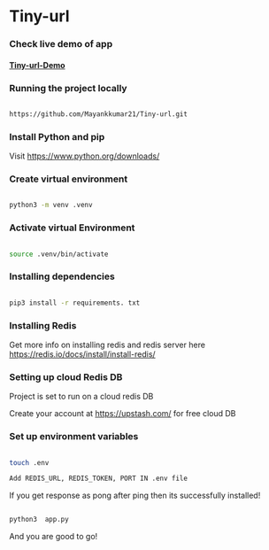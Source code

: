 # Tiny-url

### Check live demo of app
#### [Tiny-url-Demo](https://bitely.vercel.app)

### Running the project locally

  

```bash

https://github.com/Mayankkumar21/Tiny-url.git

```



 

### Install Python and pip

  

Visit https://www.python.org/downloads/

  

### Create virtual environment

  

```bash

python3 -m venv .venv

```

### Activate virtual Environment

  

```bash

source .venv/bin/activate

```

  

### Installing dependencies

  

```bash

pip3 install -r requirements. txt

```


### Installing Redis

Get more info on installing redis and redis server here https://redis.io/docs/install/install-redis/

  
### Setting up cloud Redis DB
Project is set to run on a cloud redis DB

Create your account at https://upstash.com/ for free cloud DB


### Set up environment variables

```bash

touch .env

```

```bash
Add REDIS_URL, REDIS_TOKEN, PORT IN .env file

```

If you get response as pong after ping then its successfully installed!

  

  

```bash

python3  app.py

```

And you are good to go!
